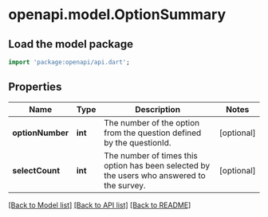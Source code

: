 # openapi.model.OptionSummary

## Load the model package
```dart
import 'package:openapi/api.dart';
```

## Properties
Name | Type | Description | Notes
------------ | ------------- | ------------- | -------------
**optionNumber** | **int** | The number of the option from the question defined by the questionId. | [optional] 
**selectCount** | **int** | The number of times this option has been selected by the users who answered to the survey. | [optional] 

[[Back to Model list]](../README.md#documentation-for-models) [[Back to API list]](../README.md#documentation-for-api-endpoints) [[Back to README]](../README.md)


